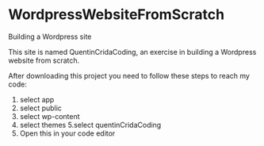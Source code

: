 # WordpressWebsiteFromScratch
Building a Wordpress site

This site is named QuentinCridaCoding, an exercise in building a Wordpress website from scratch.

After downloading this project you need to follow these steps to reach my code: 

1. select app
2. select public
3. select wp-content
4. select themes
5.select quentinCridaCoding
6. Open this in your code editor
